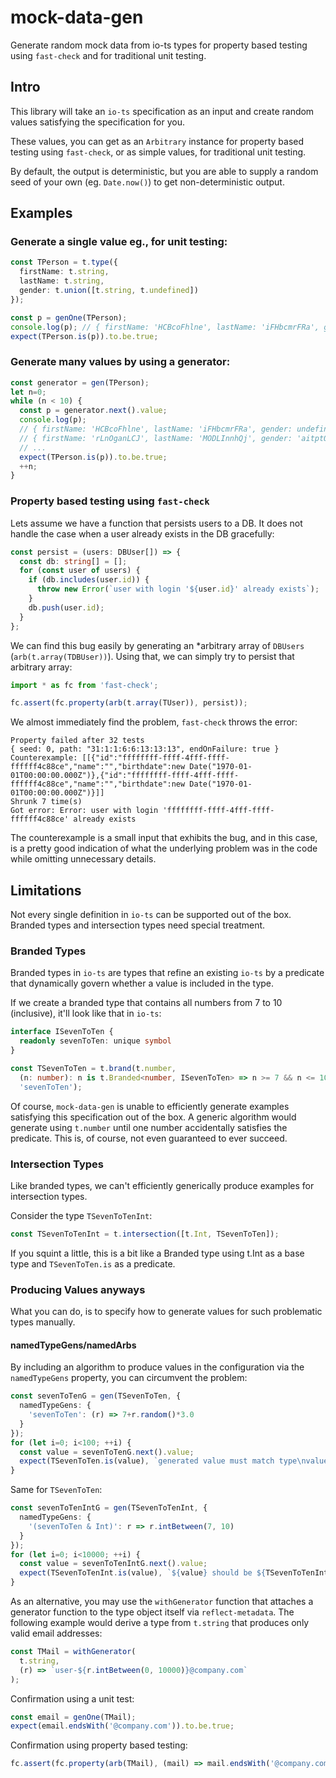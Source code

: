 # mock-data-gen

Generate random mock data from io-ts types for property based testing using `fast-check` and for traditional unit testing.

## Intro

This library will take an `io-ts` specification as an input and create random
values satisfying the specification for you.

These values, you can get as an `Arbitrary` instance for property based testing using `fast-check`, or as simple values,
for traditional unit testing.

By default, the output is deterministic, but you are able to supply a random
seed of your own (eg. `Date.now()`) to get non-deterministic output.

## Examples

### Generate a single value eg., for unit testing:

```typescript
const TPerson = t.type({
  firstName: t.string,
  lastName: t.string,
  gender: t.union([t.string, t.undefined])
});

const p = genOne(TPerson);
console.log(p); // { firstName: 'HCBcoFhlne', lastName: 'iFHbcmrFRa', gender: undefined }
expect(TPerson.is(p)).to.be.true;
```

### Generate many values by using a generator:

```typescript
const generator = gen(TPerson);
let n=0;
while (n < 10) {
  const p = generator.next().value;
  console.log(p);
  // { firstName: 'HCBcoFhlne', lastName: 'iFHbcmrFRa', gender: undefined }
  // { firstName: 'rLnOganLCJ', lastName: 'MODLInnhQj', gender: 'aitptOOKHm' }
  // ...
  expect(TPerson.is(p)).to.be.true;
  ++n;
}
```

### Property based testing using `fast-check`

Lets assume we have a function that persists users to a DB. It does not handle the case
when a user already exists in the DB gracefully:
```typescript
const persist = (users: DBUser[]) => {
  const db: string[] = [];
  for (const user of users) {
    if (db.includes(user.id)) {
      throw new Error(`user with login '${user.id}' already exists`);
    }
    db.push(user.id);
  }
};
```

We can find this bug easily by generating an *arbitrary array of
`DBUsers` (`arb(t.array(TDBUser))`). Using that, we can simply try
to persist that arbitrary array:

```typescript
import * as fc from 'fast-check';

fc.assert(fc.property(arb(t.array(TUser)), persist));
```

We almost immediately find the problem, `fast-check` throws the error:
```
Property failed after 32 tests
{ seed: 0, path: "31:1:1:6:6:13:13:13", endOnFailure: true }
Counterexample: [[{"id":"ffffffff-ffff-4fff-ffff-ffffff4c88ce","name":"","birthdate":new Date("1970-01-01T00:00:00.000Z")},{"id":"ffffffff-ffff-4fff-ffff-ffffff4c88ce","name":"","birthdate":new Date("1970-01-01T00:00:00.000Z")}]]
Shrunk 7 time(s)
Got error: Error: user with login 'ffffffff-ffff-4fff-ffff-ffffff4c88ce' already exists
```
The counterexample is a small input that exhibits the bug, and in this case,
is a pretty good indication of what the underlying problem was in the code
while omitting unnecessary details.

## Limitations

Not every single definition in `io-ts` can be supported out of the box.
Branded types and intersection types need special treatment.

### Branded Types
Branded types in `io-ts` are types that refine an existing `io-ts` by a
predicate that dynamically govern whether a value is included in the type.

If we create a branded type that contains all numbers from 7 to 10
(inclusive), it'll look like that in `io-ts`:

```typescript
interface ISevenToTen {
  readonly sevenToTen: unique symbol
}

const TSevenToTen = t.brand(t.number,
  (n: number): n is t.Branded<number, ISevenToTen> => n >= 7 && n <= 10,
  'sevenToTen');
```

Of course, `mock-data-gen` is unable to efficiently generate examples
satisfying this specification out of the box. A generic algorithm would generate
using `t.number` until one number accidentally satisfies the predicate.
This is, of course, not even guaranteed to ever succeed.


### Intersection Types

Like branded types, we can't efficiently generically produce examples for intersection types.

Consider the type `TSevenToTenInt`:

```typescript
const TSevenToTenInt = t.intersection([t.Int, TSevenToTen]);
```

If you squint a little, this is a bit like a Branded type using t.Int as a base type
and `TSevenToTen.is` as a predicate.

### Producing Values anyways

What you can do, is to specify how to generate values for such problematic types manually.

#### namedTypeGens/namedArbs
By including an algorithm to produce values in the
configuration via the `namedTypeGens` property, you can circumvent the problem:
```typescript
const sevenToTenG = gen(TSevenToTen, {
  namedTypeGens: {
    'sevenToTen': (r) => 7+r.random()*3.0
  }
});
for (let i=0; i<100; ++i) {
  const value = sevenToTenG.next().value;
  expect(TSevenToTen.is(value), `generated value must match type\nvalue:\t${value}\ntype:\t${TSevenToTen.name}\n`).to.be.true;
}
```

Same for `TSevenToTen`:

```typescript
const sevenToTenIntG = gen(TSevenToTenInt, {
  namedTypeGens: {
    '(sevenToTen & Int)': r => r.intBetween(7, 10)
  }
});
for (let i=0; i<10000; ++i) {
  const value = sevenToTenIntG.next().value;
  expect(TSevenToTenInt.is(value), `${value} should be ${TSevenToTenInt.name}`).to.be.true;
}
```

As an alternative, you may use the `withGenerator` function that attaches a generator function
to the type object itself via `reflect-metadata`. The following example
would derive a type from `t.string` that produces only valid email addresses:

```typescript
const TMail = withGenerator(
  t.string,
  (r) => `user-${r.intBetween(0, 10000)}@company.com`
);
```

Confirmation using a unit test:
```typescript
const email = genOne(TMail);
expect(email.endsWith('@company.com')).to.be.true;
```

Confirmation using property based testing:
```typescript
fc.assert(fc.property(arb(TMail), (mail) => mail.endsWith('@company.com')));
```
